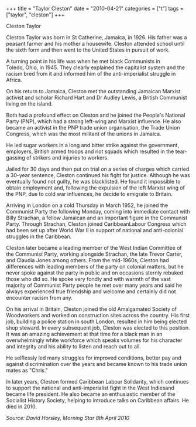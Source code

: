 +++
title = "Taylor Cleston"
date = "2010-04-21"
categories = ["t"]
tags = ["taylor", "cleston"]
+++

Cleston Taylor

Cleston Taylor was born in St Catherine, Jamaica, in 1926. His father was a peasant farmer and his mother a housewife. Cleston attended school until the sixth form and then went to the United States in pursuit of work.

A turning point in his life was when he met black Communists in Toledo, Ohio, in 1945. They clearly explained the capitalist system and the racism bred from it and informed him of the anti-imperialist struggle in Africa.

On his return to Jamaica, Cleston met the outstanding Jamaican Marxist activist and scholar Richard Hart and Dr Audley Lewis, a British Communist living on the island.

Both had a profound effect on Cleston and he joined the People's National Party (PNP), which had a strong left-wing and Marxist influence. He also became an activist in the PNP trade union organisation, the Trade Union Congress, which was the most militant of the unions in Jamaica.

He led sugar workers in a long and bitter strike against the government, employers, British armed troops and riot squads which resulted in the tear-gassing of strikers and injuries to workers.

Jailed for 30 days and then put on trial on a series of charges which carried a 30-year sentence, Cleston continued his fight for justice. Although he was eventually found not guilty, he was blacklisted. He found it impossible to obtain employment and, following the expulsion of the left Marxist wing of the PNP, due to cold war influences, he decide to emigrate to Britain.

Arriving in London on a cold Thursday in March 1952, he joined the Communist Party the following Monday, coming into immediate contact with Billy Strachan, a fellow Jamaican and an important figure in the Communist Party. Through Strachan, Cleston joined CaribbeanLabour Congress which had been set up after World War II in support of national and anti-colonial struggles in the Caribbean.

Cleston later became a leading member of the West Indian Committee of the Communist Party, working alongside Strachan, the late Trevor Carter, and Claudia Jones among others. From the mid-1960s, Cleston had differences with leading members of the party on colonial matters, but he never spoke against the party in public and on occasions sternly rebuked those who did so. He spoke very fondly and with warmth of the vast majority of Communist Party people he met over many years and said he always experienced true friendship and welcome and certainly did not encounter racism from any.

On his arrival in Britain, Cleston joined the old Amalgamated Society of Woodworkers and worked on construction sites across the country. His first job, building a police station in south London, resulted in him being elected shop steward. In every subsequent job, Cleston was elected to this position. It was an amazing achievement at that time for a black man in an overwhelmingly white workforce which speaks volumes for his character and integrity and his ability to listen and reach out to all.

He selflessly led many struggles for improved conditions, better pay and against discrimination over the years and became known to his trade union mates as "Chris."

In later years, Cleston formed Caribbean Labour Solidarity, which continues to support the national and anti-imperialist fight in the West Indiesand became life president. He also became an enthusiastic member of the Socialist History Society, helping to introduce talks on Caribbean affairs. He died in 2010.

_Source: David Horsley, Morning Star_ _8th April 2010_
